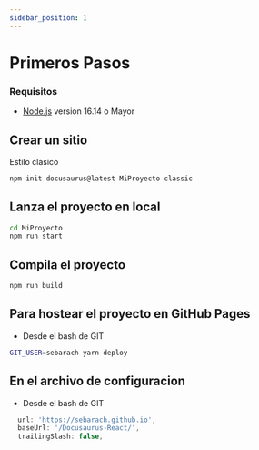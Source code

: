```yaml
---
sidebar_position: 1
---
```


# Primeros Pasos



### Requisitos

- [Node.js](https://nodejs.org/en/download/) version 16.14 o Mayor

## Crear un sitio

Estilo clasico

```bash
npm init docusaurus@latest MiProyecto classic
```

## Lanza el proyecto en local

```bash
cd MiProyecto
npm run start
```

## Compila el proyecto

```bash
npm run build
```

## Para hostear el proyecto en GitHub Pages

- Desde el bash de GIT

```bash
GIT_USER=sebarach yarn deploy
```

## En el archivo de configuracion

- Desde el bash de GIT

```js
  url: 'https://sebarach.github.io',
  baseUrl: '/Docusaurus-React/',
  trailingSlash: false,
```

